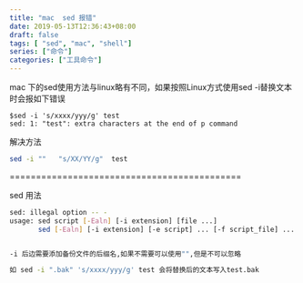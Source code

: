 ```yaml
---
title: "mac  sed 报错"
date: 2019-05-13T12:36:43+08:00
draft: false
tags: [ "sed", "mac", "shell"]
series: ["命令"]
categories: ["工具命令"]
---
```

mac 下的sed使用方法与linux略有不同，如果按照Linux方式使用sed -i替换文本时会报如下错误
```shell
$sed -i 's/xxxx/yyy/g' test
sed: 1: "test": extra characters at the end of p command
```

解决方法
```bash
sed -i ""   "s/XX/YY/g"  test
```

============================================


sed 用法
```bash
sed: illegal option -- -
usage: sed script [-Ealn] [-i extension] [file ...]
       sed [-Ealn] [-i extension] [-e script] ... [-f script_file] ... [file ...]


-i 后边需要添加备份文件的后缀名,如果不需要可以使用"",但是不可以忽略

如 sed -i ".bak" 's/xxxx/yyy/g' test 会将替换后的文本写入test.bak
```




